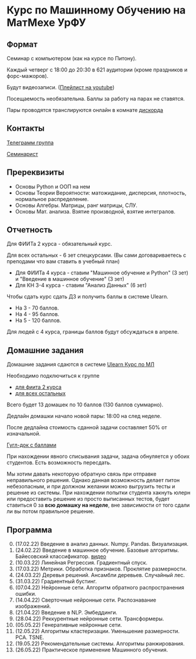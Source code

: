 # Курс по Машинному Обучению на МатМехе УрФУ

## Формат
Семинар с компьютером (как на курсе по Питону).
 
Каждый четверг с 18:00 до 20:30 в 621 аудитории (кроме праздников и форс-мажоров).

Будут видеозаписи. ([Плейлист на youtube](https://youtube.com/playlist?list=PLmYcq5Ai5xfI2MMLA25nD5Ql1axD_9D-F))

Посещаемость необязательна. Баллы за работу на парах не ставятся.

Пары проводятся транслируются онлайн в комнате [дискорда](https://discord.gg/HP6VAfh4)

## Контакты
[Телеграмм группа](https://t.me/mlcourse2022)

[Семинарист](https://t.me/samstikhin)

## Пререквизиты
* Основы Python и ООП на нем
* Основы Теории Вероятности: матожидание, дисперсия, плотность, нормальное распределение.
* Основы Алгебры. Матрицы, ранг матрицы, СЛУ.
* Основы Мат. анализа. Взятие производной, взятие интегралов.

## Отчетность
Для ФИИТа 2 курса - обязательный курс.

Для всех остальных - 6 зет спецкурсами. (Вы сами договариваетесь с преподами что вам ставить в учебный план)

* Для ФИИТа 4 курса - ставим "Машинное обучение и Python" (3 зет) и "Введение в машинное обучение" (3 зет)
* Для КН 3-4 курса - ставим "Анализ Данных" (6 зет) 

Чтобы сдать курс сдать ДЗ и получить баллы в системе Ulearn.
* На 3 - 70 баллов.
* На 4 - 95 баллов.
* На 5 - 120 баллов.

Для людей с 4 курса, границы баллов будут обсуждаться в апреле.

## Домашние задания
Домашние задания сдаются в системе [Ulearn Курс по МЛ](https://ulearn.me/Course/ml)

Необходимо подключиться к группе 
* [для фиита 2 курса](https://ulearn.me/Account/JoinGroup?hash=b7207c1b-7b39-423f-bad9-b6737b1750ad)
* [для всех остальных](https://ulearn.me/Account/JoinGroup?hash=0a62e140-4846-47b2-8809-47fe4a1ebe3d)

Всего будет 13 домашек по 10 баллов (130 баллов суммарно).

Дедлайн домашки начало новой пары: 18:00 на след неделе.

После дедлайна стоимость сданной задачи составляет 50% от изначальной.

[Гугл-док с баллами](https://docs.google.com/spreadsheets/d/1n8bdrrthY7cdzOd-Ne4DP_GgqncaS7_Djktn2_2Apr0/edit?usp=sharing)

При нахождении явного списывания задачи, задача обнуляется у обоих студентов. Есть возможность пересдать.

Мы хотим давать некоторую обратную связь при отправке неправильного решения. Однако данная возможность делает питон небезопасным, и при должном желании можно выгрузить тесты и решение из системы. При нахождении попытки студента хакнуть юлерн или предоставить решение из просто выписанных тестов, будет ставиться 0 за **всю домашку на неделе**, вне зависимости от того сдали ли вы потом правильное решение.     

## Программа
0.  (17.02.22) Введение в анализ данных. Numpy. Pandas. Визуализация.
1.  (24.02.22) Введение в машинное обучение. Базовые алгоритмы. Байесовский классификатор. [видео](https://www.youtube.com/watch?v=88hL8jwISnA&list=PLmYcq5Ai5xfI2MMLA25nD5Ql1axD_9D-F)
2.  (10.03.22) Линейная Регрессия. Градиентный спуск.
3.  (17.03.22) Метрики. Обработка признаков. Проклятие размерности.
4.  (24.03.22) Деревья решений. Ансамбли деревьев. Случайный лес.
5.  (31.03.22) Градиентный бустинг. 
6.  (07.04.22) Нейронные сети. Алгоритм обратного распространения ошибки. 
7.  (14.04.22) Сверточные нейронные сети. Распознавание изображений. 
8.  (21.04.22) Введение в NLP. Эмбеддинги. 
9.  (28.04.22) Реккурентные нейронные сети. Трансформеры.
10. (05.05.22) Генеративные нейронные сети.
11. (12.05.22) Алгоритмы кластеризации. Уменьшение размерности. PCA. TSNE.
12. (19.05.22) Рекомендательные системы. Алгоритмы ранжирования.
13. (26.05.22) Практическое применение Машинного обучения.
